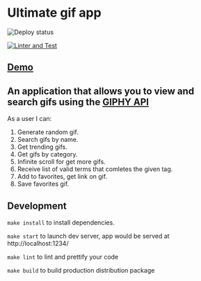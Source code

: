 # Ultimate gif app

![Deploy status](https://github.com/mustbefail/ultimate-gif-app/actions/workflows/main.yml/badge.svg)

[![Linter and Test](https://github.com/mustbefail/ultimate-gif-app/actions/workflows/dev.yml/badge.svg)](https://github.com/mustbefail/ultimate-gif-app/actions/workflows/dev.yml)

## [Demo](https://mustbefail.github.io/ultimate-gif-app/)

## An application that allows you to view and search gifs using the [GIPHY API](https://developers.giphy.com/docs/api#quick-start-guide)

As a user I can:

1. Generate random gif.
2. Search gifs by name.
3. Get trending gifs.
4. Get gifs by category.
5. Infinite scroll for get more gifs.
6. Receive list of valid terms that comletes the given tag.
7. Add to favorites, get link on gif.
8. Save favorites gif.

## Development

`make install` to install dependencies.

`make start` to launch dev server, app would be served at http://localhost:1234/

`make lint` to lint and prettify your code

`make build` to build production distribution package
